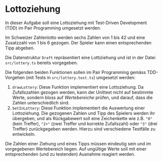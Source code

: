 # Lottoziehung

In dieser Aufgabe soll eine Lottoziehung mit Test-Driven Development (TDD) im Pair Programming umgesetzt werden.

Im Schweizer Zahlenlotto werden sechs Zahlen von 1 bis 42 und eine Zusatzzahl von 1 bis 6 gezogen. Der Spieler kann einen entsprechenden Tipp abgeben.

Die Datenstruktur `Draft` repräsentiert eine Lottiziehung und ist in der Datei `src/lottery.ts` bereits vorgegeben.

Die folgenden beiden Funktionen sollen im Pair Programming gemäss TDD-Vorgehen (mit Tests in `src/lottery.test.ts`) umgesetzt werden:

1. `drawLottery`: Diese Funktion implementiert eine Lottoziehung. Da Zufallszahlen gezogen werden, kann der Unittest nicht auf bestimmte Werte, sondern bloss auf _Wertebereiche_ prüfen, und darauf, dass die Zahlen unterschiedlich sind.
2. `betInLottery`: Diese Funktion implementiert die Auswertung einer Lottoziehung. Die gezogenen Zahlen und Tipp des Spielers werden ihr übergeben, und als Rückgabewert soll eine Zeichenkette wie z.B. `"0"` (kein Treffer), `"2+"` (zwei Treffer und korrekte Zufallszahl) oder `"3"` (drei Treffer) zurückgegeben werden. Hierzu sind verschiedene Testfälle zu entwickeln.

Die Zahlen einer Ziehung und eines Tipps müssen eindeutig sein und im vorgegebenen Wertebereich liegen. Auf ungültige Werte soll mit einer entsprechenden (und zu testenden) Ausnahme reagiert werden.
